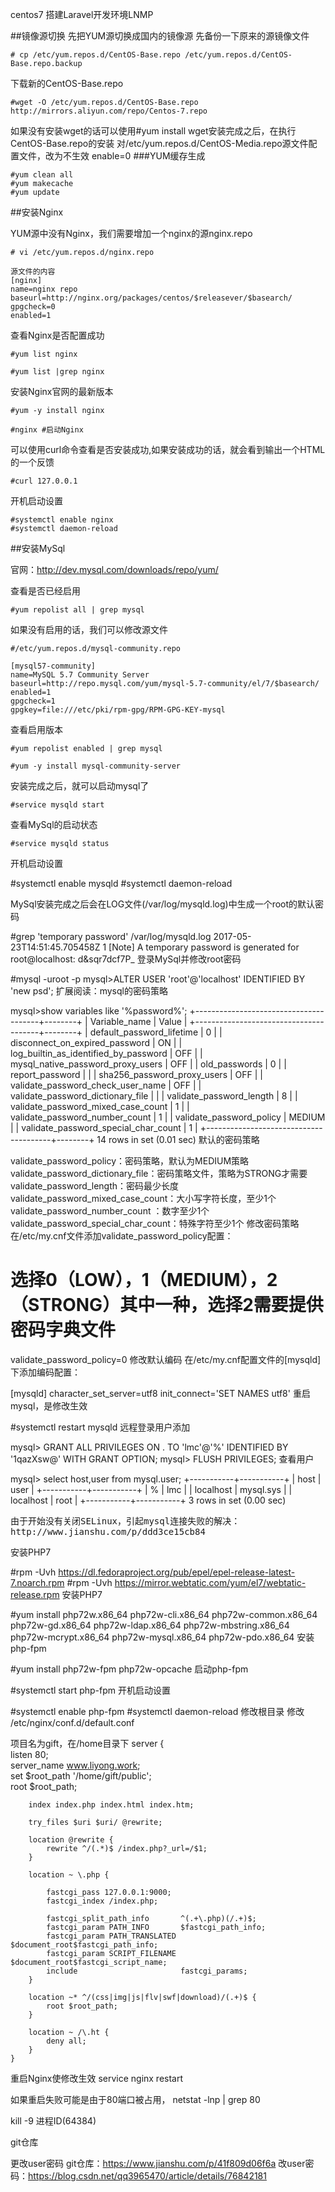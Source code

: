 
centos7 搭建Laravel开发环境LNMP

##镜像源切换
先把YUM源切换成国内的镜像源
先备份一下原来的源镜像文件
```base
# cp /etc/yum.repos.d/CentOS-Base.repo /etc/yum.repos.d/CentOS-Base.repo.backup
```
下载新的CentOS-Base.repo
```base
#wget -O /etc/yum.repos.d/CentOS-Base.repo http://mirrors.aliyun.com/repo/Centos-7.repo
```
如果没有安装wget的话可以使用#yum install wget安装完成之后，在执行CentOS-Base.repo的安装
对/etc/yum.repos.d/CentOS-Media.repo源文件配置文件，改为不生效
enable=0
###YUM缓存生成
```base
#yum clean all
#yum makecache
#yum update
```

##安装Nginx

YUM源中没有Nginx，我们需要增加一个nginx的源nginx.repo
```base
# vi /etc/yum.repos.d/nginx.repo
```

```base
源文件的内容
[nginx]
name=nginx repo
baseurl=http://nginx.org/packages/centos/$releasever/$basearch/
gpgcheck=0
enabled=1
```
查看Nginx是否配置成功
```base
#yum list nginx
```
```base
#yum list |grep nginx
```
安装Nginx官网的最新版本
```base
#yum -y install nginx
```

```base
#nginx #启动Nginx
```

可以使用curl命令查看是否安装成功,如果安装成功的话，就会看到输出一个HTML的一个反馈
```base
#curl 127.0.0.1
```

开机启动设置
```base
#systemctl enable nginx
#systemctl daemon-reload
```

##安装MySql

官网：http://dev.mysql.com/downloads/repo/yum/

查看是否已经启用
```base
#yum repolist all | grep mysql
```
如果没有启用的话，我们可以修改源文件
```base
#/etc/yum.repos.d/mysql-community.repo

[mysql57-community]
name=MySQL 5.7 Community Server
baseurl=http://repo.mysql.com/yum/mysql-5.7-community/el/7/$basearch/
enabled=1
gpgcheck=1
gpgkey=file:///etc/pki/rpm-gpg/RPM-GPG-KEY-mysql

```

查看启用版本
```base
#yum repolist enabled | grep mysql
```

```base
#yum -y install mysql-community-server
```
安装完成之后，就可以启动mysql了
```base
#service mysqld start
```
查看MySql的启动状态
```base
#service mysqld status
```

开机启动设置

#systemctl enable mysqld
#systemctl daemon-reload

MySql安装完成之后会在LOG文件(/var/log/mysqld.log)中生成一个root的默认密码

#grep 'temporary password' /var/log/mysqld.log
2017-05-23T14:51:45.705458Z 1 [Note] A temporary password is generated for root@localhost: d&sqr7dcf7P_
登录MySql并修改root密码

#mysql -uroot -p
mysql>ALTER USER 'root'@'localhost' IDENTIFIED BY 'new psd';
扩展阅读：mysql的密码策略

mysql>show variables like '%password%';
+---------------------------------------+--------+
| Variable_name                         | Value  |
+---------------------------------------+--------+
| default_password_lifetime             | 0      |
| disconnect_on_expired_password        | ON     |
| log_builtin_as_identified_by_password | OFF    |
| mysql_native_password_proxy_users     | OFF    |
| old_passwords                         | 0      |
| report_password                       |        |
| sha256_password_proxy_users           | OFF    |
| validate_password_check_user_name     | OFF    |
| validate_password_dictionary_file     |        |
| validate_password_length              | 8      |
| validate_password_mixed_case_count    | 1      |
| validate_password_number_count        | 1      |
| validate_password_policy              | MEDIUM |
| validate_password_special_char_count  | 1      |
+---------------------------------------+--------+
14 rows in set (0.01 sec)
默认的密码策略

validate_password_policy：密码策略，默认为MEDIUM策略 
validate_password_dictionary_file：密码策略文件，策略为STRONG才需要 
validate_password_length：密码最少长度 
validate_password_mixed_case_count：大小写字符长度，至少1个 
validate_password_number_count ：数字至少1个 
validate_password_special_char_count：特殊字符至少1个 
修改密码策略
在/etc/my.cnf文件添加validate_password_policy配置：

# 选择0（LOW），1（MEDIUM），2（STRONG）其中一种，选择2需要提供密码字典文件
validate_password_policy=0
修改默认编码
在/etc/my.cnf配置文件的[mysqld]下添加编码配置：

[mysqld]
character_set_server=utf8
init_connect='SET NAMES utf8'
重启mysql，是修改生效

#systemctl restart mysqld
远程登录用户添加

mysql> GRANT ALL PRIVILEGES ON . TO 'lmc'@'%' IDENTIFIED BY '1qazXsw@' WITH GRANT OPTION;
mysql> FLUSH PRIVILEGES;
查看用户

mysql> select host,user from mysql.user;
+-----------+-----------+
| host      | user      |
+-----------+-----------+
| %         | lmc       |
| localhost | mysql.sys |
| localhost | root      |
+-----------+-----------+
3 rows in set (0.00 sec)
<pre>由于开始没有关闭SELinux，引起mysql连接失败的解决：
http://www.jianshu.com/p/ddd3ce15cb84
</pre>

安装PHP7

#rpm -Uvh https://dl.fedoraproject.org/pub/epel/epel-release-latest-7.noarch.rpm
#rpm -Uvh https://mirror.webtatic.com/yum/el7/webtatic-release.rpm
安装PHP7

#yum install php72w.x86_64 php72w-cli.x86_64 php72w-common.x86_64 php72w-gd.x86_64 php72w-ldap.x86_64 php72w-mbstring.x86_64 php72w-mcrypt.x86_64 php72w-mysql.x86_64 php72w-pdo.x86_64
安装php-fpm

#yum install php72w-fpm php72w-opcache
启动php-fpm

#systemctl start php-fpm
开机启动设置

#systemctl enable php-fpm
#systemctl daemon-reload
修改根目录
修改 /etc/nginx/conf.d/default.conf

项目名为gift，在/home目录下
server {  
        listen  80;    
        server_name www.liyong.work;    
        set $root_path '/home/gift/public';    
        root $root_path;    
        
        index index.php index.html index.htm;    
        
        try_files $uri $uri/ @rewrite;    
        
        location @rewrite {    
            rewrite ^/(.*)$ /index.php?_url=/$1;    
        }    
        
        location ~ \.php {    
        
            fastcgi_pass 127.0.0.1:9000;    
            fastcgi_index /index.php;    
        
            fastcgi_split_path_info       ^(.+\.php)(/.+)$;    
            fastcgi_param PATH_INFO       $fastcgi_path_info;    
            fastcgi_param PATH_TRANSLATED $document_root$fastcgi_path_info;    
            fastcgi_param SCRIPT_FILENAME $document_root$fastcgi_script_name;    
            include                       fastcgi_params;  
        }    
        
        location ~* ^/(css|img|js|flv|swf|download)/(.+)$ {    
            root $root_path;    
        }    
        
        location ~ /\.ht {    
            deny all;    
        }    
    } 
重启Nginx使修改生效
service nginx restart

如果重启失败可能是由于80端口被占用，
netstat -lnp | grep 80

kill -9 进程ID(64384)


git仓库

更改user密码
git仓库：https://www.jianshu.com/p/41f809d06f6a
改user密码：https://blog.csdn.net/qq3965470/article/details/76842181






